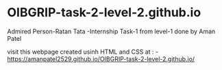 # OIBGRIP-task-2-level-2.github.io
Admired Person-Ratan Tata -Internship Task-1 from level-1 done by Aman Patel

visit this webpage created usinh HTML and CSS at : - https://amanpatel2529.github.io/OIBGRIP-task-2-level-2.github.io/
